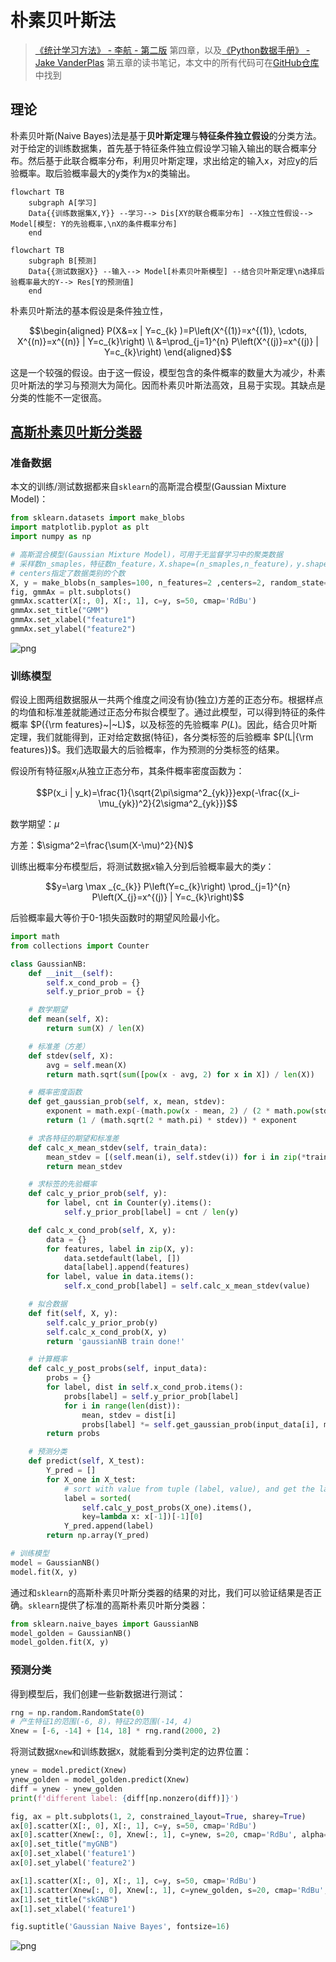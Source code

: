 # 朴素贝叶斯法

> [《统计学习方法》 - 李航 - 第二版](https://1drv.ms/b/s!AkcJSyT7tq80f24rxQaaH3HMUWE?e=5vJQNK) 第四章，以及[《Python数据手册》 - Jake VanderPlas](https://1drv.ms/b/s!AkcJSyT7tq80gQBIJPqCGBXnxliQ?e=oCjr4e) 第五章的读书笔记，本文中的所有代码可在[GitHub仓库](https://github.com/LittleBee1024/learning_book/tree/main/docs/booknotes/ml/naive_bayes/code)中找到

## 理论

朴素贝叶斯(Naive Bayes)法是基于**贝叶斯定理**与**特征条件独立假设**的分类方法。对于给定的训练数据集，首先基于特征条件独立假设学习输入输出的联合概率分布。然后基于此联合概率分布，利用贝叶斯定理，求出给定的输入x，对应y的后验概率。取后验概率最大的y类作为x的类输出。

```mermaid
flowchart TB
    subgraph A[学习]
    Data{{训练数据集X,Y}} --学习--> Dis[XY的联合概率分布] --X独立性假设--> Model[模型: Y的先验概率,\nX的条件概率分布]
    end
```

```mermaid
flowchart TB
    subgraph B[预测]
    Data{{测试数据X}} --输入--> Model[朴素贝叶斯模型] --结合贝叶斯定理\n选择后验概率最大的Y--> Res[Y的预测值]
    end
```

朴素贝叶斯法的基本假设是条件独立性，

$$\begin{aligned} P(X&=x | Y=c_{k} )=P\left(X^{(1)}=x^{(1)}, \cdots, X^{(n)}=x^{(n)} | Y=c_{k}\right) \\ &=\prod_{j=1}^{n} P\left(X^{(j)}=x^{(j)} | Y=c_{k}\right) \end{aligned}$$

这是一个较强的假设。由于这一假设，模型包含的条件概率的数量大为减少，朴素贝叶斯法的学习与预测大为简化。因而朴素贝叶斯法高效，且易于实现。其缺点是分类的性能不一定很高。

## [高斯朴素贝叶斯分类器](https://github.com/LittleBee1024/learning_book/tree/main/docs/booknotes/ml/naive_bayes/code/gaussianNB.ipynb)
### 准备数据
本文的训练/测试数据都来自`sklearn`的高斯混合模型(Gaussian Mixture Model)：

```python
from sklearn.datasets import make_blobs
import matplotlib.pyplot as plt
import numpy as np

# 高斯混合模型(Gaussian Mixture Model)，可用于无监督学习中的聚类数据
# 采样数n_smaples，特征数n_feature，X.shape=(n_smaples,n_feature)，y.shape=(n_smaples,)
# centers指定了数据类别的个数
X, y = make_blobs(n_samples=100, n_features=2 ,centers=2, random_state=2, cluster_std=1.5)
fig, gmmAx = plt.subplots()
gmmAx.scatter(X[:, 0], X[:, 1], c=y, s=50, cmap='RdBu')
gmmAx.set_title("GMM")
gmmAx.set_xlabel("feature1")
gmmAx.set_ylabel("feature2")
```

![png](images/gaussianNB_1_1.png)

### 训练模型

假设上图两组数据服从一共两个维度之间没有协(独立)方差的正态分布。根据样点的均值和标准差就能通过正态分布拟合模型了。通过此模型，可以得到特征的条件概率 $P({\rm features}~|~L)$，以及标签的先验概率 $P(L)$。因此，结合贝叶斯定理，我们就能得到，正对给定数据(特征)，各分类标签的后验概率 $P(L|{\rm features})$。我们选取最大的后验概率，作为预测的分类标签的结果。

假设所有特征服$x_i$从独立正态分布，其条件概率密度函数为：

$$P(x_i | y_k)=\frac{1}{\sqrt{2\pi\sigma^2_{yk}}}exp(-\frac{(x_i-\mu_{yk})^2}{2\sigma^2_{yk}})$$

数学期望：$\mu$

方差：$\sigma^2=\frac{\sum(X-\mu)^2}{N}$

训练出概率分布模型后，将测试数据$x$输入分到后验概率最大的类$y$：

$$y=\arg \max _{c_{k}} P\left(Y=c_{k}\right) \prod_{j=1}^{n} P\left(X_{j}=x^{(j)} | Y=c_{k}\right)$$

后验概率最大等价于0-1损失函数时的期望风险最小化。

```python
import math
from collections import Counter

class GaussianNB:
    def __init__(self):
        self.x_cond_prob = {}
        self.y_prior_prob = {}

    # 数学期望
    def mean(self, X):
        return sum(X) / len(X)

    # 标准差（方差）
    def stdev(self, X):
        avg = self.mean(X)
        return math.sqrt(sum([pow(x - avg, 2) for x in X]) / len(X))

    # 概率密度函数
    def get_gaussian_prob(self, x, mean, stdev):
        exponent = math.exp(-(math.pow(x - mean, 2) / (2 * math.pow(stdev, 2))))
        return (1 / (math.sqrt(2 * math.pi) * stdev)) * exponent

    # 求各特征的期望和标准差
    def calc_x_mean_stdev(self, train_data):
        mean_stdev = [(self.mean(i), self.stdev(i)) for i in zip(*train_data)]
        return mean_stdev

    # 求标签的先验概率
    def calc_y_prior_prob(self, y):
        for label, cnt in Counter(y).items():
            self.y_prior_prob[label] = cnt / len(y)

    def calc_x_cond_prob(self, X, y):
        data = {}
        for features, label in zip(X, y):
            data.setdefault(label, [])
            data[label].append(features)
        for label, value in data.items():
            self.x_cond_prob[label] = self.calc_x_mean_stdev(value)

    # 拟合数据
    def fit(self, X, y):
        self.calc_y_prior_prob(y)
        self.calc_x_cond_prob(X, y)
        return 'gaussianNB train done!'

    # 计算概率
    def calc_y_post_probs(self, input_data):
        probs = {}
        for label, dist in self.x_cond_prob.items():
            probs[label] = self.y_prior_prob[label]
            for i in range(len(dist)):
                mean, stdev = dist[i]
                probs[label] *= self.get_gaussian_prob(input_data[i], mean, stdev)
        return probs

    # 预测分类
    def predict(self, X_test):
        Y_pred = []
        for X_one in X_test:
            # sort with value from tuple (label, value), and get the last one label
            label = sorted(
                self.calc_y_post_probs(X_one).items(),
                key=lambda x: x[-1])[-1][0]
            Y_pred.append(label)
        return np.array(Y_pred)

# 训练模型
model = GaussianNB()
model.fit(X, y)
```

通过和`sklearn`的高斯朴素贝叶斯分类器的结果的对比，我们可以验证结果是否正确。`sklearn`提供了标准的高斯朴素贝叶斯分类器：

```python
from sklearn.naive_bayes import GaussianNB
model_golden = GaussianNB()
model_golden.fit(X, y)
```

### 预测分类
得到模型后，我们创建一些新数据进行测试：

```python
rng = np.random.RandomState(0)
# 产生特征1的范围(-6, 8)，特征2的范围(-14, 4)
Xnew = [-6, -14] + [14, 18] * rng.rand(2000, 2)
```

将测试数据`Xnew`和训练数据`X`，就能看到分类判定的边界位置：

```python
ynew = model.predict(Xnew)
ynew_golden = model_golden.predict(Xnew)
diff = ynew - ynew_golden
print(f'different label: {diff[np.nonzero(diff)]}')

fig, ax = plt.subplots(1, 2, constrained_layout=True, sharey=True)
ax[0].scatter(X[:, 0], X[:, 1], c=y, s=50, cmap='RdBu')
ax[0].scatter(Xnew[:, 0], Xnew[:, 1], c=ynew, s=20, cmap='RdBu', alpha=0.1)
ax[0].set_title("myGNB")
ax[0].set_xlabel('feature1')
ax[0].set_ylabel('feature2')

ax[1].scatter(X[:, 0], X[:, 1], c=y, s=50, cmap='RdBu')
ax[1].scatter(Xnew[:, 0], Xnew[:, 1], c=ynew_golden, s=20, cmap='RdBu', alpha=0.1)
ax[1].set_title("skGNB")
ax[1].set_xlabel('feature1')

fig.suptitle('Gaussian Naive Bayes', fontsize=16)
```

![png](images/gaussianNB_9_2.png)



